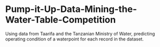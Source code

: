 # Pump-it-Up-Data-Mining-the-Water-Table-Competition
Using data from Taarifa and the Tanzanian Ministry of Water, predicting  operating condition of a waterpoint for each record in the dataset.
